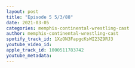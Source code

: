 ```yaml
---
layout: post
title: "Episode 5 5/3/88"
date: 2021-03-05
categories: memphis-continental-wrestling-cast
author: memphis-continental-wrestling-cast
spotify_track_id: 1XzON3FapgcKsWI23Z9RJ3
youtube_video_id: 
apple_track_id: 1000511783742
youtube_metadata: 
---
```

